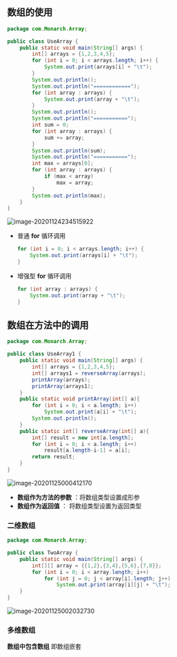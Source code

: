 ## 数组的使用

```java
package com.Monarch.Array;

public class UseArray {
    public static void main(String[] args) {
        int[] arrays = {1,2,3,4,5};
        for (int i = 0; i < arrays.length; i++) {
            System.out.print(arrays[i] + "\t");
        }
        System.out.println();
        System.out.println("============");
        for (int array : arrays) {
            System.out.print(array + "\t");
        }
        System.out.println();
        System.out.println("===========");
        int sum = 0;
        for (int array : arrays) {
            sum += array;
        }
        System.out.println(sum);
        System.out.println("===========");
        int max = arrays[0];
        for (int array : arrays) {
            if (max < array)
                max = array;
        }
        System.out.println(max);
    }
}
```

![image-20201124234515922](https://img2020.cnblogs.com/blog/2213660/202011/2213660-20201124234516406-1732866555.png)

- 普通 **for** 循环调用

    ```java
    for (int i = 0; i < arrays.length; i++) {
    	System.out.print(arrays[i] + "\t");
    }
    ```

- 增强型 **for** 循环调用

    ```java
    for (int array : arrays) {
        System.out.print(array + "\t");
    }
    ```



## 数组在方法中的调用

```java
package com.Monarch.Array;

public class UseArray1 {
    public static void main(String[] args) {
        int[] arrays = {1,2,3,4,5};
        int[] arrays1 = reverseArray(arrays);
        printArray(arrays);
        printArray(arrays1);
    }
    public static void printArray(int[] a){
        for (int i = 0; i < a.length; i++)
            System.out.print(a[i] + "\t");
        System.out.println();
    }
    public static int[] reverseArray(int[] a){
        int[] result = new int[a.length];
        for (int i = 0; i < a.length; i++)
            result[a.length-i-1] = a[i];
        return result;
    }
}
```

![image-20201125000412170](https://img2020.cnblogs.com/blog/2213660/202011/2213660-20201125000412600-1449750856.png) 

- **数组作为方法的参数** ：将数组类型设置成形参
- **数组作为返回值** ： 将数组类型设置为返回类型



### 二维数组

```java
package com.Monarch.Array;

public class TwoArray {
    public static void main(String[] args) {
        int[][] array = {{1,2},{3,4},{5,6},{7,8}};
        for (int i = 0; i < array.length; i++)
            for (int j = 0; j < array[i].length; j++)
                System.out.print(array[i][j] + "\t");
    }
}
```

![image-20201125002032730](https://img2020.cnblogs.com/blog/2213660/202011/2213660-20201125002033134-596193913.png)

### 多维数组

**数组中包含数组** 即数组嵌套